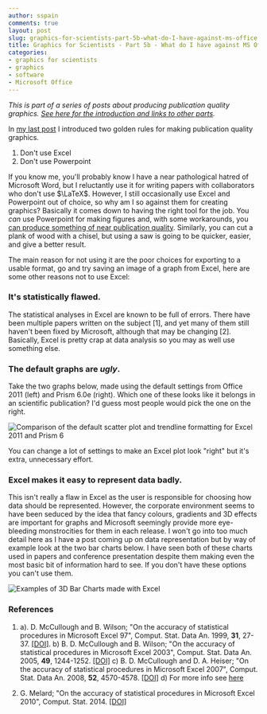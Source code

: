 ```yaml
---
author: sspain
comments: true
layout: post
slug: graphics-for-scientists-part-5b-what-do-I-have-against-ms-office
title: Graphics for Scientists - Part 5b - What do I have against MS Office?
categories:
- graphics for scientists
- graphics
- software
- Microsoft Office
---
```


_This is part of a series of posts about producing publication quality graphics. [See here for the introduction and links to other parts](/2013/01/29/graphics-for-scientists-intro.html)._

In [my last post](/2014/08/11/graphics-for-scientists-part-5-software.html) I introduced two golden rules for making publication quality graphics.

1. Don't use Excel
2. Don't use Powerpoint

If you know me, you'll probably know I have a near pathological hatred of Microsoft Word, but I reluctantly use it for writing papers with collaborators who don't use $\LaTeX$. However, I still occasionally use Excel and Powerpoint out of choice, so why am I so against them for creating graphics?
Basically it comes down to having the right tool for the job.
You *can* use Powerpoint for making figures and, with some workarounds, you [can produce something of near publication quality](http://support.microsoft.com/kb/827745).
Similarly, you can cut a plank of wood with a chisel, but using a saw is going to be quicker, easier, and give a better result.

The main reason for not using it are the poor choices for exporting to a usable format, go and try saving an image of a graph from Excel, here are some other reasons not to use Excel:

### It's statistically flawed.
The statistical analyses in Excel are known to be full of errors. There have been multiple papers written on the subject [1], and yet many of them still haven't been fixed by Microsoft, although that may be changing [2].
Basically, Excel is pretty crap at data analysis so you may as well use something else.


### The default graphs are *ugly*.
Take the two graphs below, made using the default settings from Office 2011 (left) and Prism 6.0e (right).
Which one of these looks like it belongs in an scientific publication?
I'd guess most people would pick the one on the right.

![Comparison of the default scatter plot and trendline formatting for Excel 2011 and Prism 6](http://spain-lab.co.uk/files/2014/12/14/excel_vs_prism.png)

You can change a lot of settings to make an Excel plot look "right" but it's extra, unnecessary effort.

### Excel makes it easy to represent data badly.
This isn't really a flaw in Excel as the user is responsible for choosing how data should be represented.
However, the corporate environment seems to have been seduced by the idea that fancy colours, gradients and 3D effects are important for graphs and Microsoft seemingly provide more eye-bleeding monstrocities for them in each release.
I won't go into too much detail here as I have a post coming up on data representation but by way of example look at the two bar charts below.
I have seen both of these charts used in papers and conference presentation despite them making even the most basic bit of information hard to see.
If you don't have these options you can't use them.

![Examples of 3D Bar Charts made with Excel](http://spain-lab.co.uk/files/2014/12/14/excel_3D_bar_plots.png)

### References

1. a). D. McCullough and B. Wilson; "On the accuracy of statistical procedures in Microsoft Excel 97", Comput. Stat. Data An. 1999, **31**, 27-37. [\[DOI\]](http://dx.doi.org/10.1016/S0167-9473(99)00004-3).
b) B. D. McCullough and B. Wilson; "On the accuracy of statistical procedures in Microsoft Excel 2003", Comput. Stat. Data An. 2005, **49**, 1244-1252. [\[DOI\]](http://dx.doi.org/10.1016/j.csda.2004.06.016)
c) B. D. McCullough and D. A. Heiser; "On the accuracy of statistical procedures in Microsoft Excel 2007", Comput. Stat. Data An. 2008, **52**, 4570-4578. [\[DOI\]](http://dx.doi.org/10.1016/j.csda.2008.03.004)
d) For more info see [here](http://www.practicalstats.com/xlsstats/excelstats.html)

2. G. Melard; "On the accuracy of statistical procedures in Microsoft Excel 2010", Comput. Stat. 2014. [\[DOI\]](http://dx.doi.org/10.1007/s00180-014-0482-5)

